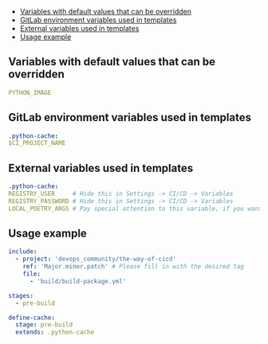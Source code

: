- [Variables with default values that can be overridden](#variables-with-default-values-that-can-be-overridden)
- [GitLab environment variables used in templates](#gitlab-environment-variables-used-in-templates)
- [External variables used in templates](#external-variables-used-in-templates)
- [Usage example](#usage-example)

## Variables with default values that can be overridden
```yaml
PYTHON_IMAGE
```

## GitLab environment variables used in templates
```yaml
.python-cache:
$CI_PROJECT_NAME
```

## External variables used in templates
```yaml
.python-cache:
REGISTRY_USER     # Hide this in Settings -> CI/CD -> Variables
REGISTRY_PASSWORD # Hide this in Settings -> CI/CD -> Variables
LOCAL_POETRY_ARGS # Pay special attention to this variable, if you want to add more than one command, put a separator between them ;
```

## Usage example
```yaml
include:
  - project: 'devops_community/the-way-of-cicd'
    ref: 'Major.minor.patch' # Please fill in with the desired tag
    file:
      - 'build/build-package.yml'

stages:
  - pre-build

define-cache:
  stage: pre-build
  extends: .python-cache
```